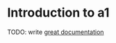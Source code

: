 # Introduction to a1

TODO: write [great documentation](http://jacobian.org/writing/what-to-write/)
